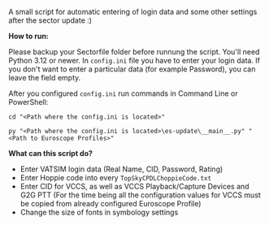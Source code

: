 A small script for automatic entering of login data and some other settings after the sector update :)

**How to run:**

Please backup your Sectorfile folder before runnung the script. You'll need Python 3.12 or newer. In `config.ini` file you have to enter your login data. If you don't want to enter a particular data (for example Password), you can leave the field empty.

After you configured `config.ini` run commands in Command Line or PowerShell:

`cd "<Path where the config.ini is located>"`

`py "<Path where the config.ini is located>\es-update\__main__.py" "<Path to Euroscope Profiles>"`

**What can this script do?**
* Enter VATSIM login data (Real Name, CID, Password, Rating)
* Enter Hoppie code into every `TopSkyCPDLChoppieCode.txt`
* Enter CID for VCCS, as well as VCCS Playback/Capture Devices and G2G PTT (For the time being all the configuration values for VCCS must be copied from already configured Euroscope Profile)
* Change the size of fonts in symbology settings
